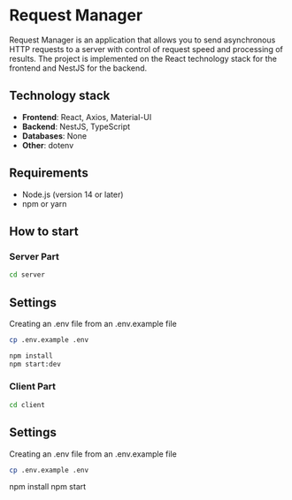 # Request Manager

Request Manager is an application that allows you to send asynchronous HTTP requests to a server with control of request speed and processing of results. The project is implemented on the React technology stack for the frontend and NestJS for the backend.

## Technology stack

- **Frontend**: React, Axios, Material-UI
- **Backend**: NestJS, TypeScript
- **Databases**: None
- **Other**: dotenv

## Requirements

- Node.js (version 14 or later)
- npm or yarn

## How to start

### Server Part

```bash
cd server
```

## Settings
 Creating an .env file from an .env.example file

```bash
cp .env.example .env
```

```bash
npm install
npm start:dev
```

### Client Part

```bash
cd client
```

## Settings
 Creating an .env file from an .env.example file

```bash
cp .env.example .env
```
npm install
npm start
```
